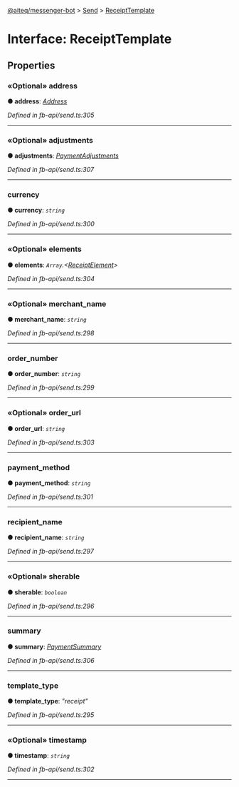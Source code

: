 [@aiteq/messenger-bot](../README.md) > [Send](../modules/send.md) > [ReceiptTemplate](../interfaces/send.receipttemplate.md)



# Interface: ReceiptTemplate


## Properties
<a id="address"></a>

### «Optional» address

**●  address**:  *[Address](send.address.md)* 

*Defined in fb-api/send.ts:305*





___

<a id="adjustments"></a>

### «Optional» adjustments

**●  adjustments**:  *[PaymentAdjustments](send.paymentadjustments.md)* 

*Defined in fb-api/send.ts:307*





___

<a id="currency"></a>

###  currency

**●  currency**:  *`string`* 

*Defined in fb-api/send.ts:300*





___

<a id="elements"></a>

### «Optional» elements

**●  elements**:  *`Array`.<[ReceiptElement](send.receiptelement.md)>* 

*Defined in fb-api/send.ts:304*





___

<a id="merchant_name"></a>

### «Optional» merchant_name

**●  merchant_name**:  *`string`* 

*Defined in fb-api/send.ts:298*





___

<a id="order_number"></a>

###  order_number

**●  order_number**:  *`string`* 

*Defined in fb-api/send.ts:299*





___

<a id="order_url"></a>

### «Optional» order_url

**●  order_url**:  *`string`* 

*Defined in fb-api/send.ts:303*





___

<a id="payment_method"></a>

###  payment_method

**●  payment_method**:  *`string`* 

*Defined in fb-api/send.ts:301*





___

<a id="recipient_name"></a>

###  recipient_name

**●  recipient_name**:  *`string`* 

*Defined in fb-api/send.ts:297*





___

<a id="sherable"></a>

### «Optional» sherable

**●  sherable**:  *`boolean`* 

*Defined in fb-api/send.ts:296*





___

<a id="summary"></a>

###  summary

**●  summary**:  *[PaymentSummary](send.paymentsummary.md)* 

*Defined in fb-api/send.ts:306*





___

<a id="template_type"></a>

###  template_type

**●  template_type**:  *"receipt"* 

*Defined in fb-api/send.ts:295*





___

<a id="timestamp"></a>

### «Optional» timestamp

**●  timestamp**:  *`string`* 

*Defined in fb-api/send.ts:302*





___


